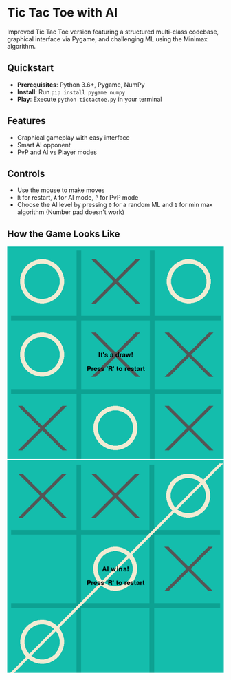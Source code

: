 # Tic Tac Toe with AI

Improved Tic Tac Toe version featuring a structured multi-class codebase, graphical interface via Pygame, and challenging ML using the Minimax algorithm.

## Quickstart

- **Prerequisites**: Python 3.6+, Pygame, NumPy
- **Install**: Run `pip install pygame numpy`
- **Play**: Execute `python tictactoe.py` in your terminal

## Features

- Graphical gameplay with easy interface
- Smart AI opponent
- PvP and AI vs Player modes

## Controls

- Use the mouse to make moves
- `R` for restart, `A` for AI mode, `P` for PvP mode
- Choose the AI level by pressing `0` for a random ML and `1` for min max algorithm (Number pad doesn't work)

## How the Game Looks Like

![Alt text for the image](/Game_1.png)
![Alt text for the image](/Game_2.png)
